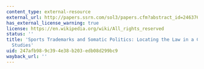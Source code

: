 ```yaml
---
content_type: external-resource
external_url: http://papers.ssrn.com/sol3/papers.cfm?abstract_id=2463762
has_external_license_warning: true
license: https://en.wikipedia.org/wiki/All_rights_reserved
status: ''
title: 'Sports Trademarks and Somatic Politics: Locating the Law in a Critical Cultural
  Studies'
uid: 247afb98-9c39-4e38-b203-edb08d299bc9
wayback_url: ''
---
```

